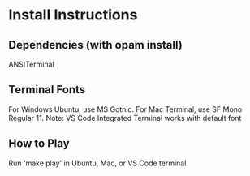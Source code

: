# Install Instructions

## Dependencies (with opam install)
ANSITerminal

## Terminal Fonts

For Windows Ubuntu, use MS Gothic. 
For Mac Terminal, use SF Mono Regular 11.
Note: VS Code Integrated Terminal works with default font

## How to Play

Run 'make play' in Ubuntu, Mac, or VS Code terminal.